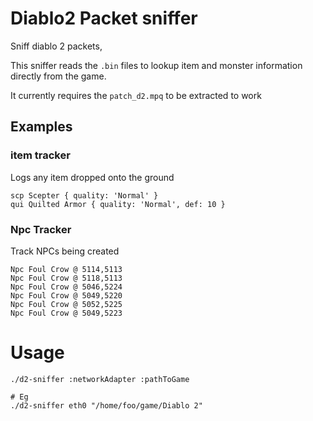 # Diablo2 Packet sniffer

Sniff diablo 2 packets,

This sniffer reads the `.bin` files to lookup item and monster information directly from the game.

It currently requires the `patch_d2.mpq` to be extracted to work


## Examples

### item tracker

Logs any item dropped onto the ground

```
scp Scepter { quality: 'Normal' }
qui Quilted Armor { quality: 'Normal', def: 10 }
```


### Npc Tracker

Track NPCs being created

```
Npc Foul Crow @ 5114,5113
Npc Foul Crow @ 5118,5113
Npc Foul Crow @ 5046,5224
Npc Foul Crow @ 5049,5220
Npc Foul Crow @ 5052,5225
Npc Foul Crow @ 5049,5223
```


# Usage

```
./d2-sniffer :networkAdapter :pathToGame

# Eg
./d2-sniffer eth0 "/home/foo/game/Diablo 2"
```
